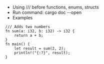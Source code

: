 * Using /// before functions, enums, structs
* Run command: cargo doc --open 
* Examples
```
/// Adds two numbers
fn sum(a: i32, b: i32) -> i32 {
    return a + b;
}
fn main() {
    let result = sum(2, 2);
    println!("{:?}", result);
}
```